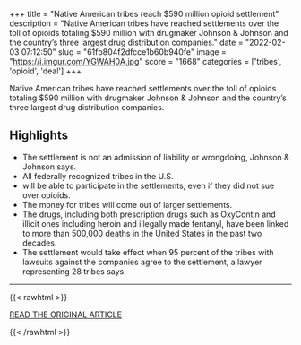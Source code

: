 +++
title = "Native American tribes reach $590 million opioid settlement"
description = "Native American tribes have reached settlements over the toll of opioids totaling $590 million with drugmaker Johnson & Johnson and the country’s three largest drug distribution companies."
date = "2022-02-03 07:12:50"
slug = "61fb804f2dfcce1b60b940fe"
image = "https://i.imgur.com/YGWAH0A.jpg"
score = "1668"
categories = ['tribes', 'opioid', 'deal']
+++

Native American tribes have reached settlements over the toll of opioids totaling $590 million with drugmaker Johnson & Johnson and the country’s three largest drug distribution companies.

## Highlights

- The settlement is not an admission of liability or wrongdoing, Johnson & Johnson says.
- All federally recognized tribes in the U.S.
- will be able to participate in the settlements, even if they did not sue over opioids.
- The money for tribes will come out of larger settlements.
- The drugs, including both prescription drugs such as OxyContin and illicit ones including heroin and illegally made fentanyl, have been linked to more than 500,000 deaths in the United States in the past two decades.
- The settlement would take effect when 95 percent of the tribes with lawsuits against the companies agree to the settlement, a lawyer representing 28 tribes says.

---

{{< rawhtml >}}
  <p class="article-category">
    <a target="_blank" href="https://www.nbcnews.com/news/us-news/native-american-tribes-reach-590-million-opioid-settlement-rcna14508">READ THE ORIGINAL ARTICLE</a>
  </p>
{{< /rawhtml >}}
